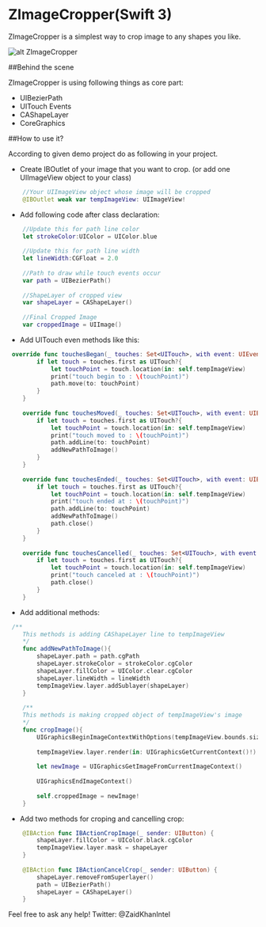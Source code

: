 # ZImageCropper(Swift 3)

ZImageCropper is a simplest way to crop image to any shapes you like.

![alt ZImageCropper](https://github.com/ZaidPathan/ZImageCropper/blob/master/giphy.gif)

##Behind the scene

ZImageCropper is using following things as core part:

- UIBezierPath
- UITouch Events
- CAShapeLayer
- CoreGraphics

##How to use it?

According to given demo project do as following in your project.

- Create IBOutlet of your image that you want to crop. (or add one UIImageView object to your class)
```swift
    //Your UIImageView object whose image will be cropped
    @IBOutlet weak var tempImageView: UIImageView!
```
- Add following code after class declaration:
```swift
    //Update this for path line color
    let strokeColor:UIColor = UIColor.blue
    
    //Update this for path line width
    let lineWidth:CGFloat = 2.0
    
    //Path to draw while touch events occur
    var path = UIBezierPath()
    
    //ShapeLayer of cropped view
    var shapeLayer = CAShapeLayer()
    
    //Final Cropped Image
    var croppedImage = UIImage()
```

- Add UITouch even methods like this:
```swift
 override func touchesBegan(_ touches: Set<UITouch>, with event: UIEvent?) {
        if let touch = touches.first as UITouch?{
            let touchPoint = touch.location(in: self.tempImageView)
            print("touch begin to : \(touchPoint)")
            path.move(to: touchPoint)
        }
    }
    
    override func touchesMoved(_ touches: Set<UITouch>, with event: UIEvent?) {
        if let touch = touches.first as UITouch?{
            let touchPoint = touch.location(in: self.tempImageView)
            print("touch moved to : \(touchPoint)")
            path.addLine(to: touchPoint)
            addNewPathToImage()
        }
    }
    
    override func touchesEnded(_ touches: Set<UITouch>, with event: UIEvent?) {
        if let touch = touches.first as UITouch?{
            let touchPoint = touch.location(in: self.tempImageView)
            print("touch ended at : \(touchPoint)")
            path.addLine(to: touchPoint)
            addNewPathToImage()
            path.close()
        }
    }
    
    override func touchesCancelled(_ touches: Set<UITouch>, with event: UIEvent?) {
        if let touch = touches.first as UITouch?{
            let touchPoint = touch.location(in: self.tempImageView)
            print("touch canceled at : \(touchPoint)")
            path.close()
        }
    }
```
- Add additional methods:
```swift
 /**
    This methods is adding CAShapeLayer line to tempImageView
    */
    func addNewPathToImage(){
        shapeLayer.path = path.cgPath
        shapeLayer.strokeColor = strokeColor.cgColor
        shapeLayer.fillColor = UIColor.clear.cgColor
        shapeLayer.lineWidth = lineWidth
        tempImageView.layer.addSublayer(shapeLayer)
    }
    
    /**
    This methods is making cropped object of tempImageView's image
    */
    func cropImage(){
        UIGraphicsBeginImageContextWithOptions(tempImageView.bounds.size, false, 1)
        
        tempImageView.layer.render(in: UIGraphicsGetCurrentContext()!)
        
        let newImage = UIGraphicsGetImageFromCurrentImageContext()
        
        UIGraphicsEndImageContext()
        
        self.croppedImage = newImage!
    }
```

- Add two methods for croping and cancelling crop:
```swift
    @IBAction func IBActionCropImage(_ sender: UIButton) {
        shapeLayer.fillColor = UIColor.black.cgColor
        tempImageView.layer.mask = shapeLayer
    }
    
    @IBAction func IBActionCancelCrop(_ sender: UIButton) {
        shapeLayer.removeFromSuperlayer()
        path = UIBezierPath()
        shapeLayer = CAShapeLayer()
    }
```

Feel free to ask any help!
Twitter: @ZaidKhanIntel
